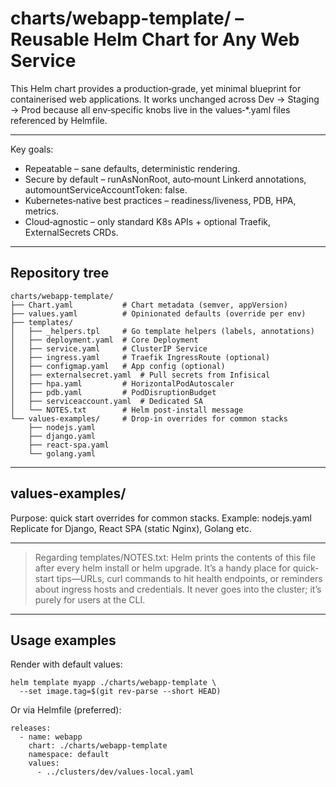 # charts/webapp-template/ – Reusable Helm Chart for Any Web Service

This Helm chart provides a production‑grade, yet minimal blueprint for containerised web applications. It works unchanged across Dev → Staging → Prod because all env‑specific knobs live in the values‑*.yaml files referenced by Helmfile.

---

Key goals:

- Repeatable – sane defaults, deterministic rendering.
- Secure by default – runAsNonRoot, auto‑mount Linkerd annotations, automountServiceAccountToken: false.
- Kubernetes‑native best practices – readiness/liveness, PDB, HPA, metrics.
- Cloud‑agnostic – only standard K8s APIs + optional Traefik, ExternalSecrets CRDs.

---
## Repository tree

```
charts/webapp-template/
├── Chart.yaml           # Chart metadata (semver, appVersion)
├── values.yaml          # Opinionated defaults (override per env)
├── templates/
│   ├── _helpers.tpl     # Go template helpers (labels, annotations)
│   ├── deployment.yaml  # Core Deployment
│   ├── service.yaml     # ClusterIP Service
│   ├── ingress.yaml     # Traefik IngressRoute (optional)
│   ├── configmap.yaml   # App config (optional)
│   ├── externalsecret.yaml  # Pull secrets from Infisical
│   ├── hpa.yaml         # HorizontalPodAutoscaler
│   ├── pdb.yaml         # PodDisruptionBudget
│   ├── serviceaccount.yaml  # Dedicated SA
│   └── NOTES.txt        # Helm post‑install message
└── values-examples/     # Drop‑in overrides for common stacks
    ├── nodejs.yaml
    ├── django.yaml
    ├── react-spa.yaml
    └── golang.yaml
```
---

## values-examples/

Purpose: quick start overrides for common stacks. Example: nodejs.yaml
Replicate for Django, React SPA (static Nginx), Golang etc.

---

> Regarding templates/NOTES.txt: Helm prints the contents of this file after every helm install or helm upgrade. It’s a handy place for quick-start tips—URLs, curl commands to hit health endpoints, or reminders about ingress hosts and credentials. It never goes into the cluster; it’s purely for users at the CLI.

---

## Usage examples

Render with default values:

```
helm template myapp ./charts/webapp-template \
  --set image.tag=$(git rev-parse --short HEAD)
```

Or via Helmfile (preferred):

```
releases:
  - name: webapp
    chart: ./charts/webapp-template
    namespace: default
    values:
      - ../clusters/dev/values-local.yaml
```